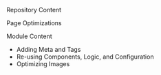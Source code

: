 Repository Content

Page Optimizations

Module Content

- Adding Meta and <head> Tags
- Re-using Components, Logic, and Configuration
- Optimizing Images